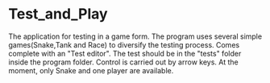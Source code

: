 # Test_and_Play
The application for testing in a game form. The program uses several simple games(Snake,Tank and Race) to diversify the testing process. Comes complete with an "Test editor". The test should be in the "tests" folder inside the program folder.
Control is carried out by arrow keys.
At the moment, only Snake and one player are available.
